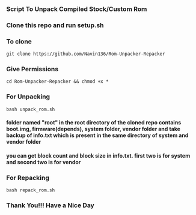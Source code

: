 ### Script To Unpack Compiled Stock/Custom Rom

### Clone this repo and run setup.sh

### To clone
~~~
git clone https://github.com/Navin136/Rom-Unpacker-Repacker
~~~

### Give Permissions
~~~
cd Rom-Unpacker-Repacker && chmod +x *
~~~

### For Unpacking
~~~
bash unpack_rom.sh
~~~

#### folder named "root" in the root directory of the cloned repo contains boot.img, firmware(depends), system folder, vendor folder and take backup of info.txt which is present in the same directory of system and vendor folder
#### you can get block count and block size in info.txt. first two is for system and second two is for vendor

### For Repacking 
~~~
bash repack_rom.sh
~~~


### Thank You!!! Have a Nice Day
